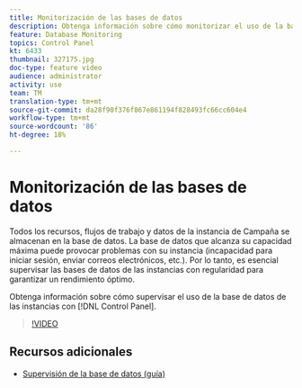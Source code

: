 ```yaml
---
title: Monitorización de las bases de datos
description: Obtenga información sobre cómo monitorizar el uso de la base de datos de sus instancias.
feature: Database Monitoring
topics: Control Panel
kt: 6433
thumbnail: 327175.jpg
doc-type: feature video
audience: administrator
activity: use
team: TM
translation-type: tm+mt
source-git-commit: da28f90f376f867e861194f828493fc66cc604e4
workflow-type: tm+mt
source-wordcount: '86'
ht-degree: 18%

---
```



# Monitorización de las bases de datos

Todos los recursos, flujos de trabajo y datos de la instancia de Campaña se almacenan en la base de datos. La base de datos que alcanza su capacidad máxima puede provocar problemas con su instancia (incapacidad para iniciar sesión, enviar correos electrónicos, etc.). Por lo tanto, es esencial supervisar las bases de datos de las instancias con regularidad para garantizar un rendimiento óptimo.

Obtenga información sobre cómo supervisar el uso de la base de datos de las instancias con [!DNL Control Panel].

>[!VIDEO](https://video.tv.adobe.com/v/327175?quality=12)

## Recursos adicionales

* [Supervisión de la base de datos (guía)](https://experienceleague.adobe.com/docs/control-panel/using/performance-monitoring/database-monitoring.html?lang=en#performance-monitoring)
